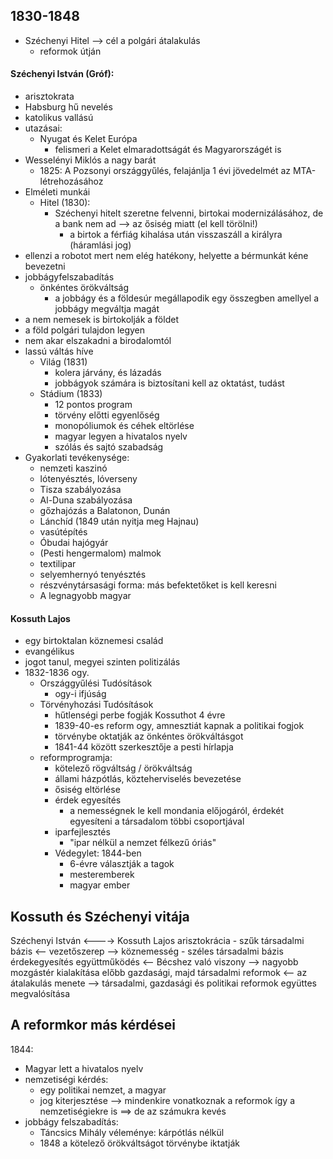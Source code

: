 ## 1830-1848
- Széchenyi Hitel --> cél a polgári átalakulás
	- reformok útján
#### Széchenyi István (Gróf):
- arisztokrata
- Habsburg hű nevelés
- katolikus vallású
- utazásai:
	- Nyugat és Kelet Európa
		- felismeri a Kelet elmaradottságát és Magyarországét is
- Wesselényi Miklós a nagy barát
	- 1825: A Pozsonyi országgyűlés, felajánlja 1 évi jövedelmét az MTA-létrehozásához
- Elméleti munkái
	- Hitel (1830):
		- Széchenyi hitelt szeretne felvenni, birtokai modernizálásához, de a bank nem ad --> az ősiség miatt (el kell törölni!)
			- a birtok a férfiág kihalása után visszaszáll a királyra (háramlási jog)
- ellenzi a robotot mert nem elég hatékony, helyette a bérmunkát kéne bevezetni
- jobbágyfelszabadítás
	- önkéntes örökváltság
		- a jobbágy és a földesúr megállapodik egy összegben amellyel a jobbágy megváltja magát
- a nem nemesek is birtokolják a földet
- a föld polgári tulajdon legyen
- nem akar elszakadni a birodalomtól
- lassú váltás híve
	- Világ (1831)
		- kolera járvány, és lázadás
		- jobbágyok számára is biztosítani kell az oktatást, tudást
	- Stádium (1833)
		- 12 pontos program
		- törvény előtti egyenlőség
		- monopóliumok és céhek eltörlése
		- magyar legyen a hivatalos nyelv
		- szólás és sajtó szabadság
- Gyakorlati tevékenysége:
	- nemzeti kaszinó
	- lótenyésztés, lóverseny
	- Tisza szabályozása
	- Al-Duna szabályozása
	- gőzhajózás a Balatonon, Dunán
	- Lánchíd (1849 után nyitja meg Hajnau)
	- vasútépítés
	- Óbudai hajógyár
	- (Pesti hengermalom) malmok
	- textilipar
	- selyemhernyó tenyésztés
	- részvénytársasági forma: más befektetőket is kell keresni
	- A legnagyobb magyar
#### Kossuth Lajos
- egy birtoktalan köznemesi család
- evangélikus
- jogot tanul, megyei szinten politizálás
- 1832-1836 ogy.
	- Országgyűlési Tudósítások
		- ogy-i ifjúság
	- Törvényhozási Tudósítások
		- hűtlenségi perbe fogják Kossuthot 4 évre
		- 1839-40-es reform ogy, amnesztiát kapnak a politikai fogjok
		- törvénybe oktatják az önkéntes örökváltásgot
		- 1841-44 között szerkesztője a pesti hírlapja
	- reformprogramja:
		- kötelező rögváltság / örökváltság
		- állami házpótlás, közteherviselés bevezetése
		- ősiség eltörlése
		- érdek egyesítés
			- a nemességnek le kell mondania előjogáról, érdekét egyesíteni a társadalom többi csoportjával
		- iparfejlesztés
			- "ipar nélkül a nemzet félkezű óriás"
		- Védegylet: 1844-ben
			- 6-évre választják a tagok
			- mesteremberek
			- magyar ember
## Kossuth és Széchenyi vitája
Széchenyi István <----> Kossuth Lajos
arisztokrácia - szűk társadalmi bázis <-- vezetőszerep --> köznemesség - széles társadalmi bázis érdekegyesítés
együttműködés <-- Bécshez való viszony --> nagyobb mozgástér kialakítása
előbb gazdasági, majd társadalmi reformok <-- az átalakulás menete --> társadalmi, gazdasági és politikai reformok együttes megvalósítása
## A reformkor más kérdései
1844:
- Magyar lett a hivatalos nyelv
- nemzetiségi kérdés:
	- egy politikai nemzet, a magyar
	- jog kiterjesztése --> mindenkire vonatkoznak a reformok így a nemzetiségiekre is ==> de az számukra kevés
- jobbágy felszabadítás:
	- Táncsics Mihály véleménye: kárpótlás nélkül
	- 1848 a kötelező örökváltságot törvénybe iktatják
